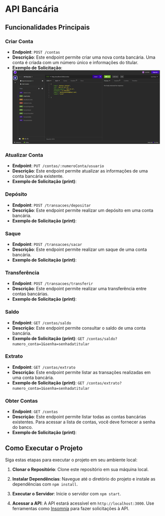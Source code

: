 # API Bancária

## Funcionalidades Principais

### Criar Conta

- **Endpoint**: `POST /contas`
- **Descrição**: Este endpoint permite criar uma nova conta bancária. Uma conta é criada com um número único e informações do titular.
- **Exemplo de Solicitação**: ![Imagem1](./IMGs/1.png)



### Atualizar Conta

- **Endpoint**: `PUT /contas/:numeroConta/usuario`
- **Descrição**: Este endpoint permite atualizar as informações de uma conta bancária existente.
- **Exemplo de Solicitação (print)**:


### Depósito

- **Endpoint**: `POST /transacoes/depositar`
- **Descrição**: Este endpoint permite realizar um depósito em uma conta bancária.
- **Exemplo de Solicitação (print)**:




### Saque

- **Endpoint**: `POST /transacoes/sacar`
- **Descrição**: Este endpoint permite realizar um saque de uma conta bancária.
- **Exemplo de Solicitação (print)**:



### Transferência

- **Endpoint**: `POST /transacoes/transferir`
- **Descrição**: Este endpoint permite realizar uma transferência entre contas bancárias.
- **Exemplo de Solicitação (print)**:


### Saldo

- **Endpoint**: `GET /contas/saldo`
- **Descrição**: Este endpoint permite consultar o saldo de uma conta bancária.
- **Exemplo de Solicitação (print)**: `GET /contas/saldo?numero_conta=1&senha=senhadatitular`

### Extrato

- **Endpoint**: `GET /contas/extrato`
- **Descrição**: Este endpoint permite listar as transações realizadas em uma conta bancária.
- **Exemplo de Solicitação (print)**: `GET /contas/extrato?numero_conta=1&senha=senhadatitular`

### Obter Contas

- **Endpoint**: `GET /contas`
- **Descrição**: Este endpoint permite listar todas as contas bancárias existentes. Para acessar a lista de contas, você deve fornecer a senha do banco.
- **Exemplo de Solicitação (print)**:

## Como Executar o Projeto

Siga estas etapas para executar o projeto em seu ambiente local:

1. **Clonar o Repositório**:
 Clone este repositório em sua máquina local.

2. **Instalar Dependências**:
 Navegue até o diretório do projeto e instale as dependências com `npm install`.

3. **Executar o Servidor**:
 Inicie o servidor com `npm start`.

4. **Acessar a API**:
 A API estará acessível em `http://localhost:3000`. Use ferramentas como [Insomnia](https://insomnia.rest/) para fazer solicitações à API.
